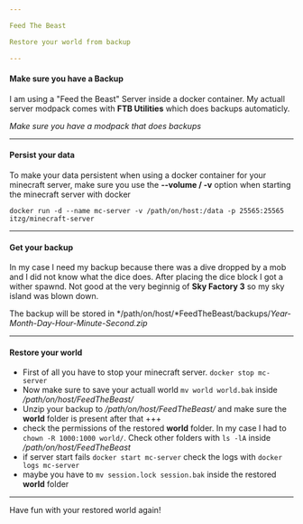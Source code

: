 ```yaml
--- 

Feed The Beast 

Restore your world from backup

---
```


#### Make sure you have a Backup

I am using a "Feed the Beast" Server inside a docker container. My actuall server modpack comes with **FTB Utilities** which does backups automaticly.

*Make sure you have a modpack that does backups*

---

#### Persist your data

To make your data persistent when using a docker container for your minecraft server, make sure you use the **--volume / -v** option when starting the minecraft server with docker

```
docker run -d --name mc-server -v /path/on/host:/data -p 25565:25565 itzg/minecraft-server
```
---

#### Get your backup

In my case I need my backup because there was a dive dropped by a mob and I did not know what the dice does. After placing the dice block I got a wither spawnd. Not good at the very beginnig of **Sky Factory 3** so my sky island was blown down.

The backup will be stored in */path/on/host/*FeedTheBeast/backups/*Year-Month-Day-Hour-Minute-Second.zip*

---

#### Restore your world

- First of all you have to stop your minecraft server. `docker stop mc-server`
- Now make sure to save your actuall world `mv world world.bak` inside */path/on/host/FeedTheBeast/*
- Unzip your backup to */path/on/host/FeedTheBeast/* and make sure the **world** folder is present after that
+++
- check the permissions of the restored **world** folder. In my case I had to `chown -R 1000:1000 world/`. Check other folders with `ls -lA` inside */path/on/host/FeedTheBeast*
- if server start fails `docker start mc-server` check the logs with `docker logs mc-server`
- maybe you have to `mv session.lock session.bak` inside the restored **world** folder

---

Have fun with your restored world again!
